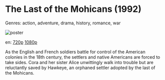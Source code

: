 # The Last of the Mohicans (1992)

Genres: action, adventure, drama, history, romance, war

![poster](http://image.tmdb.org/t/p/w500/6FHoUoYrfmwXJsDIR0s8YvV1Ctj.jpg)

en:
  [720p](magnet:?xt=urn:btih:2C2A2CF9C47D63D3817A469ED36751A8406435FD&tr=udp://glotorrents.pw:6969/announce&tr=udp://tracker.opentrackr.org:1337/announce&tr=udp://torrent.gresille.org:80/announce&tr=udp://tracker.openbittorrent.com:80&tr=udp://tracker.coppersurfer.tk:6969&tr=udp://tracker.leechers-paradise.org:6969&tr=udp://p4p.arenabg.ch:1337&tr=udp://tracker.internetwarriors.net:1337)
  [1080p](magnet:?xt=urn:btih:2C35B2B6FF3440D485D0F1411B1456D8DE95610A&tr=udp://glotorrents.pw:6969/announce&tr=udp://tracker.opentrackr.org:1337/announce&tr=udp://torrent.gresille.org:80/announce&tr=udp://tracker.openbittorrent.com:80&tr=udp://tracker.coppersurfer.tk:6969&tr=udp://tracker.leechers-paradise.org:6969&tr=udp://p4p.arenabg.ch:1337&tr=udp://tracker.internetwarriors.net:1337)
  


As the English and French soldiers battle for control of the American colonies in the 18th century, the settlers and native Americans are forced to take sides. Cora and her sister Alice unwittingly walk into trouble but are reluctantly saved by Hawkeye, an orphaned settler adopted by the last of the Mohicans.